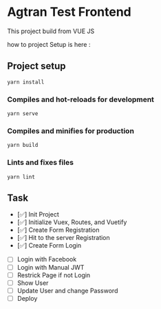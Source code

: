 # Agtran Test Frontend

This project build from VUE JS

how to project Setup is here :
## Project setup

```curl
yarn install
```

### Compiles and hot-reloads for development

```curl
yarn serve
```

### Compiles and minifies for production

```curl
yarn build
```

### Lints and fixes files

```curl
yarn lint
```

## Task

- [✅] Init Project
- [✅] Initialize Vuex, Routes, and Vuetify
- [✅] Create Form Registration
- [✅] Hit to the server Registration
- [✅] Create Form Login
- [ ] Login with Facebook
- [ ] Login with Manual JWT
- [ ] Restrick Page if not Login
- [ ] Show User
- [ ] Update User and change Password
- [ ] Deploy